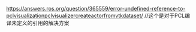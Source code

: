 https://answers.ros.org/question/365559/error-undefined-reference-to-pclvisualizationpclvisualizercreateactorfromvtkdataset/        //这个是对于PCL编译未定义的引用的解决方案
